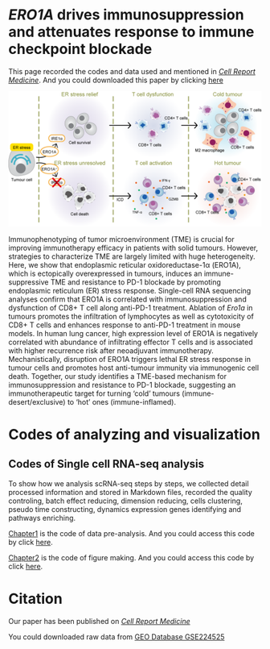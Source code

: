 # ***ERO1A* drives immunosuppression and attenuates response to immune checkpoint blockade**


This page recorded the codes and data used and mentioned in [*Cell Report Medicine*](XXX). And you could downloaded this paper by clicking [here](pdf/XXX)

![Graphical abstract](README.assets/Graphical%20abstract.png)

Immunophenotyping of tumor microenvironment (TME) is crucial for improving immunotherapy efficacy in patients with solid tumours. However, strategies to characterize TME are largely limited with huge heterogeneity. Here, we show that endoplasmic reticular oxidoreductase-1α (ERO1A), which is ectopically overexpressed in tumours, induces an immune-suppressive TME and resistance to PD-1 blockade by promoting endoplasmic reticulum (ER) stress response. Single-cell RNA sequencing analyses confirm that ERO1A is correlated with immunosuppression and dysfunction of CD8+ T cell along anti-PD-1 treatment. Ablation of *Ero1a* in tumours promotes the infiltration of lymphocytes as well as cytotoxicity of CD8+ T cells and enhances response to anti-PD-1 treatment in mouse models. In human lung cancer, high expression level of ERO1A is negatively correlated with abundance of infiltrating effector T cells and is associated with higher recurrence risk after neoadjuvant immunotherapy. Mechanistically, disruption of ERO1A triggers lethal ER stress response in tumour cells and promotes host anti-tumour immunity via immunogenic cell death. Together, our study identifies a TME-based mechanism for immunosuppression and resistance to PD-1 blockade, suggesting an immunotherapeutic target for turning ‘cold’ tumours (immune-desert/exclusive) to ‘hot’ ones (immune-inflamed).

# **Codes of analyzing and visualization**

## Codes of Single cell RNA-seq analysis

To show how we analysis scRNA-seq steps by steps, we collected detail processed information and stored in Markdown files, recorded the quality controling, batch effect reducing, dimension reducing, cells clustering, pseudo time constructing, dynamics expression genes identifying and pathways enriching.

[Chapter1](scRNA-seq_Chapter1.md) is the code of data pre-analysis. And you could access this code by click [here](scRNA-seq_Chapter1.md).

[Chapter2](scRNA-seq_Chapter2.md) is the code of figure making. And you could access this code by click [here](scRNA-seq_Chapter2.md).

# **Citation**

Our paper has been published on [*Cell Report Medicine*](xxxx)

You could downloaded raw data from [GEO Database GSE224525](https://www.ncbi.nlm.nih.gov/geo/query/acc.cgi?acc=GSE224525)



